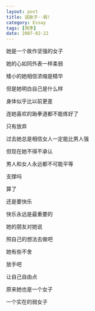 ```yaml
---
layout: post
title: 這釹子--弱! 
category: Essay
tags: [雨季]
date: 2007-02-22
---
```

她是一个故作坚强的女子

她的心如同外表一样柔弱

矮小的她相信浓缩是精华

但是她明白自己是什么样

身体似乎比以前更差

连她喜欢的跆拳道都不能练好了

只有放弃

过去她总是相信女人一定能比男人强

但现在她不得不承认

男人和女人永远都不可能平等

支撑吗

算了

还是要快乐

快乐永远是最重要的

她的朋友对她说

照自己的想法去做吧

她有些不舍

放手吧

让自己自由点

原来她也是一个女子

一个实在的弱女子
